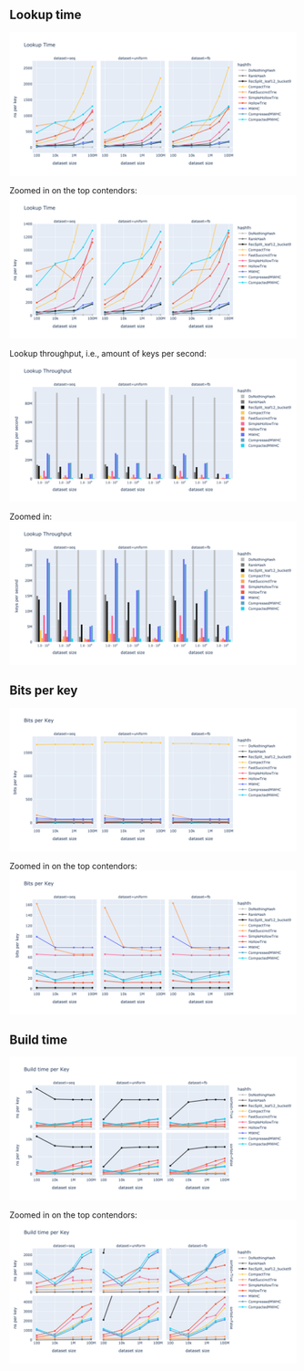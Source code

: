 ## Lookup time
![lookup time](https://github.com/DominikHorn/exotic-hashing/raw/8746479bf9cf470602dc33ac4fcd88d71b244d56/results/lookup_time.png)

Zoomed in on the top contendors:
![zoomed lookup time](https://github.com/DominikHorn/exotic-hashing/raw/8746479bf9cf470602dc33ac4fcd88d71b244d56/results/zoomed_lookup_time.png)

Lookup throughput, i.e., amount of keys per second:
![lookup throughput](https://github.com/DominikHorn/exotic-hashing/raw/8746479bf9cf470602dc33ac4fcd88d71b244d56/results/lookup_throughput.png)

Zoomed in:
![zoomed lookup throughput](https://github.com/DominikHorn/exotic-hashing/raw/8746479bf9cf470602dc33ac4fcd88d71b244d56/results/zoomed_lookup_throughput.png)

## Bits per key
![bits per key](https://github.com/DominikHorn/exotic-hashing/raw/8746479bf9cf470602dc33ac4fcd88d71b244d56/results/bits_per_key.png)

Zoomed in on the top contendors:
![zoomed bits per key](https://github.com/DominikHorn/exotic-hashing/raw/8746479bf9cf470602dc33ac4fcd88d71b244d56/results/zoomed_bits_per_key.png)

## Build time
![build time](https://github.com/DominikHorn/exotic-hashing/raw/8746479bf9cf470602dc33ac4fcd88d71b244d56/results/build_time.png)

Zoomed in on the top contendors:
![zoomed build time](https://github.com/DominikHorn/exotic-hashing/raw/8746479bf9cf470602dc33ac4fcd88d71b244d56/results/zoomed_build_time.png)